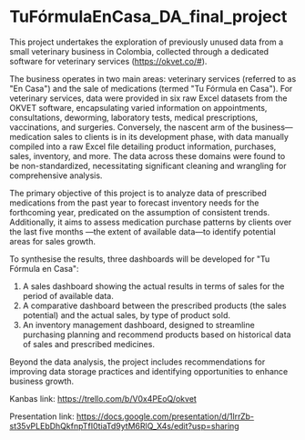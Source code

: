 # TuFórmulaEnCasa_DA_final_project

This project undertakes the exploration of previously unused data from a small veterinary business in Colombia, collected through a dedicated software for veterinary services (https://okvet.co/#).

The business operates in two main areas: veterinary services (referred to as "En Casa") and the sale of medications (termed "Tu Fórmula en Casa"). For veterinary services, data were provided in six raw Excel datasets from the OKVET software, encapsulating varied information on appointments, consultations, deworming, laboratory tests, medical prescriptions, vaccinations, and surgeries. Conversely, the nascent arm of the business—medication sales to clients is in its development phase, with data manually compiled into a raw Excel file detailing product information, purchases, sales, inventory, and more. The data across these domains were found to be non-standardized, necessitating significant cleaning and wrangling for comprehensive analysis.

The primary objective of this project is to analyze data of prescribed medications from the past year to forecast inventory needs for the forthcoming year, predicated on the assumption of consistent trends. Additionally, it aims to assess medication purchase patterns by clients over the last five months —the extent of available data—to identify potential areas for sales growth.

To synthesise the results, three dashboards will be developed for "Tu Fórmula en Casa": 
1. A sales dashboard showing the actual results in terms of sales for the period of available data.
2. A comparative dashboard between the prescribed products (the sales potential) and the actual sales, by type of product sold.
3. An inventory management dashboard, designed to streamline purchasing planning and recommend products based on historical data of sales and prescribed medicines.

Beyond the data analysis, the project includes recommendations for improving data storage practices and identifying opportunities to enhance business growth.


Kanbas link: https://trello.com/b/V0x4PEoQ/okvet

Presentation link: https://docs.google.com/presentation/d/1lrrZb-st35vPLEbDhQkfnpTfI0tiaTd9ytM6RlQ_X4s/edit?usp=sharing
